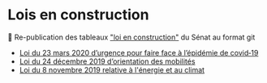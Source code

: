 # Lois en construction

🔀 Re-publication des tableaux ["loi en construction"](https://www.senat.fr/tableau-historique/pjl18-622.html) du Sénat au format git

- [Loi du 23 mars 2020 d’urgence pour faire face à l’épidémie de covid‑19](https://github.com/mdamien/lois-en-construction/commits/loi_urgence_epidemie_covid-19)
- [Loi du 24 décembre 2019 d’orientation des mobilités](https://github.com/mdamien/lois-en-construction/commits/loi_orientation_mobilites)
- [Loi du 8 novembre 2019 relative à l'énergie et au climat](https://github.com/mdamien/lois-en-construction/commits/energie_climat)
